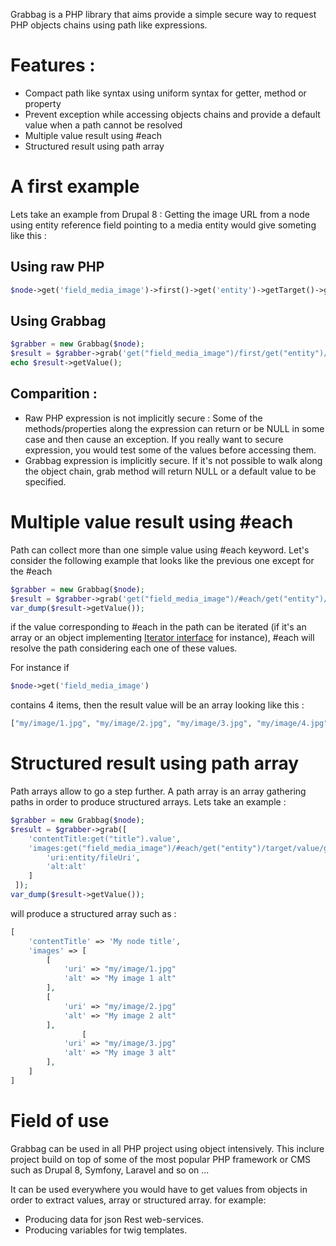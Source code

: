 Grabbag is a PHP library that aims provide a simple secure way to request PHP objects chains using path like expressions.

# Features :
* Compact path like syntax using uniform syntax for getter, method or property
* Prevent exception while accessing objects chains and provide a default value when a path cannot be resolved
* Multiple value result using #each
* Structured result using path array

# A first example

Lets take an example from Drupal 8 : Getting the image URL from a node using entity reference field pointing to a media entity would give someting like this :

## Using raw PHP
```php
$node->get('field_media_image')->first()->get('entity')->getTarget()->getValue()->get('field_image')->entity->getFileUri()
```

## Using Grabbag
```php
$grabber = new Grabbag($node);
$result = $grabber->grab('get("field_media_image")/first/get("entity")/target/value/get("field_image")/entity/fileUri');
echo $result->getValue();
```

## Comparition : 
* Raw PHP expression is not implicitly secure : Some of the methods/properties along the expression can return or be NULL in some case and then cause an exception. If you really want to secure expression, you would test some of the values before accessing them.
* Grabbag expression is implicitly secure. If it's not possible to walk along the object chain, grab method will return NULL or a default value to be specified.

# Multiple value result using #each

Path can collect more than one simple value using #each keyword.
Let's consider the following example that looks like the previous one except for the #each
```php
$grabber = new Grabbag($node);
$result = $grabber->grab('get("field_media_image")/#each/get("entity")/target/value/get("field_image")/entity/fileUri');
var_dump($result->getValue());
```
if the value corresponding to #each in the path can be iterated (if it's an array or an object implementing [Iterator interface](http://php.net/manual/en/class.iterator.php) for instance), #each will resolve the path considering each one of these values.

For instance if 
```php
$node->get('field_media_image') 
```
contains 4 items, then the result value will be an array looking like this : 
```php
["my/image/1.jpg", "my/image/2.jpg", "my/image/3.jpg", "my/image/4.jpg"]
```
# Structured result using path array
Path arrays allow to go a step further.
A path array is an array gathering paths in order to produce structured arrays.
Lets take an example : 

```php
$grabber = new Grabbag($node);
$result = $grabber->grab([
    'contentTitle:get("title").value',
    'images:get("field_media_image")/#each/get("entity")/target/value/get("field_image")' => [
        'uri:entity/fileUri',
        'alt:alt'
    ]
 ]);
var_dump($result->getValue());
```
will produce a structured array such as : 
```php
[
    'contentTitle' => 'My node title', 
    'images' => [
        [
            'uri' => "my/image/1.jpg"
            'alt' => "My image 1 alt"
        ],
        [
            'uri' => "my/image/2.jpg"
            'alt' => "My image 2 alt"
        ],
                [
            'uri' => "my/image/3.jpg"
            'alt' => "My image 3 alt"
        ],
    ]
]
```
# Field of use

Grabbag can be used in all PHP project using object intensively. This inclure project build on top of some of the most popular PHP framework or CMS such as Drupal 8, Symfony, Laravel and so on ...

It can be used everywhere you would have to get values from objects in order to extract values, array or structured array. for example: 
* Producing data for json Rest web-services.  
* Producing variables for twig templates.
